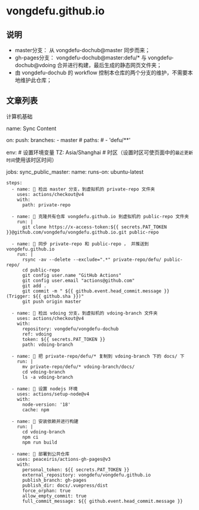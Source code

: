 # vongdefu.github.io

## 说明

- master分支： 从 vongdefu-dochub@master 同步而来；
- gh-pages分支： vongdefu-dochub@master:defu/* 与 vongdefu-dochub@vdoing 合并进行构建，最后生成的静态网页文件夹；
- 由 vongdefu-dochub 的 workflow 控制本仓库的两个分支的维护，不需要本地维护此仓库；

## 文章列表


计算机基础

name: Sync Content

on:
  push:
    branches:
      - master
    # paths:
    #   - 'defu/**'

env: # 设置环境变量
  TZ: Asia/Shanghai # 时区（设置时区可使页面中的`最近更新时间`使用该时区时间）
      
jobs:
  sync_public_master:
    name: 
    runs-on: ubuntu-latest

    steps:
      - name: 🥝 检出 master 分支，到虚拟机的 private-repo 文件夹
        uses: actions/checkout@v4
        with:
          path: private-repo

      - name: 🍌 克隆共有仓库 vongdefu.github.io 到虚拟机的 public-repo 文件夹
        run: |
          git clone https://x-access-token:${{ secrets.PAT_TOKEN }}@github.com/vongdefu/vongdefu.github.io.git public-repo

      - name: 🍒 同步 private-repo 和 public-repo ， 并推送到 vongdefu.github.io 
        run: |
          rsync -av --delete --exclude=".*" private-repo/defu/ public-repo/
          cd public-repo
          git config user.name "GitHub Actions"
          git config user.email "actions@github.com"
          git add .
          git commit -m " ${{ github.event.head_commit.message }} (Trigger: ${{ github.sha }})"
          git push origin master

      - name: 🍐 检出 vdoing 分支，到虚拟机的 vdoing-branch 文件夹
        uses: actions/checkout@v4
        with:
          repository: vongdefu/vongdefu-dochub
          ref: vdoing
          token: ${{ secrets.PAT_TOKEN }}
          path: vdoing-branch
  
      - name: 🍄 把 private-repo/defu/* 复制到 vdoing-branch 下的 docs/ 下
        run: |
          mv private-repo/defu/* vdoing-branch/docs/
          cd vdoing-branch
          ls -a vdoing-branch

      - name: 🍊 设置 nodejs 环境
        uses: actions/setup-node@v4
        with:
          node-version: '18'
          cache: npm

      - name: 🍇 安装依赖并进行构建
        run: |
          cd vdoing-branch
          npm ci
          npm run build

      - name: 🍓 部署到公共仓库
        uses: peaceiris/actions-gh-pages@v3
        with:
          personal_token: ${{ secrets.PAT_TOKEN }}
          external_repository: vongdefu/vongdefu.github.io
          publish_branch: gh-pages
          publish_dir: docs/.vuepress/dist
          force_orphan: true
          allow_empty_commit: true
          full_commit_message: ${{ github.event.head_commit.message }}
